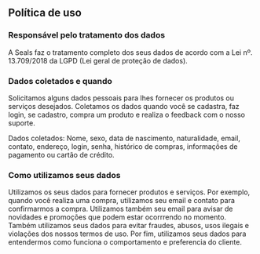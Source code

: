 ## Política de uso

<h3>Responsável pelo tratamento dos dados</h3>

A Seals faz o tratamento completo dos seus dados de acordo com a Lei nº. 13.709/2018 da LGPD (Lei geral de proteção de dados).

<h3>Dados coletados e quando</h3>

Solicitamos alguns dados pessoais para lhes fornecer os produtos ou serviços desejados. Coletamos os dados quando você se cadastra, faz login, se cadastro, compra um produto e realiza o feedback com o nosso suporte.

Dados coletados: Nome, sexo, data de nascimento, naturalidade, email, contato, endereço, login, senha, histórico de compras, informações de pagamento ou cartão de crédito.

<h3>Como utilizamos seus dados</h3>

Utilizamos os seus dados para fornecer produtos e serviços. Por exemplo, quando você realiza uma compra, utilizamos seu email e contato para confirmarmos a compra. Utilizamos também seu email para avisar de novidades e promoções que podem estar ocorrrendo no momento. Também utilizamos seus dados para evitar fraudes, abusos, usos ilegais e violações dos nossos termos de uso. Por fim, utilizamos seus dados para entendermos como funciona o comportamento e preferencia do cliente.
